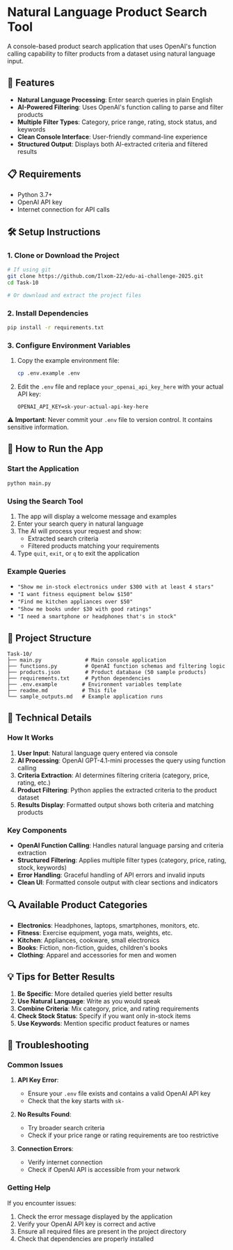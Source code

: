# Natural Language Product Search Tool

A console-based product search application that uses OpenAI's function calling capability to filter products from a dataset using natural language input.

## 🚀 Features

- **Natural Language Processing**: Enter search queries in plain English
- **AI-Powered Filtering**: Uses OpenAI's function calling to parse and filter products
- **Multiple Filter Types**: Category, price range, rating, stock status, and keywords
- **Clean Console Interface**: User-friendly command-line experience
- **Structured Output**: Displays both AI-extracted criteria and filtered results

## 📋 Requirements

- Python 3.7+
- OpenAI API key
- Internet connection for API calls

## 🛠️ Setup Instructions

### 1. Clone or Download the Project

```bash
# If using git
git clone https://github.com/Ilxom-22/edu-ai-challenge-2025.git
cd Task-10

# Or download and extract the project files
```

### 2. Install Dependencies

```bash
pip install -r requirements.txt
```

### 3. Configure Environment Variables

1. Copy the example environment file:
   ```bash
   cp .env.example .env
   ```

2. Edit the `.env` file and replace `your_openai_api_key_here` with your actual API key:
   ```
   OPENAI_API_KEY=sk-your-actual-api-key-here
   ```

⚠️ **Important**: Never commit your `.env` file to version control. It contains sensitive information.

## 🎯 How to Run the App

### Start the Application

```bash
python main.py
```

### Using the Search Tool

1. The app will display a welcome message and examples
2. Enter your search query in natural language
3. The AI will process your request and show:
   - Extracted search criteria
   - Filtered products matching your requirements
4. Type `quit`, `exit`, or `q` to exit the application

### Example Queries

- `"Show me in-stock electronics under $300 with at least 4 stars"`
- `"I want fitness equipment below $150"`
- `"Find me kitchen appliances over $50"`
- `"Show me books under $30 with good ratings"`
- `"I need a smartphone or headphones that's in stock"`

## 📁 Project Structure

```
Task-10/
├── main.py              # Main console application
├── functions.py         # OpenAI function schemas and filtering logic
├── products.json        # Product database (50 sample products)
├── requirements.txt     # Python dependencies
├── .env.example        # Environment variables template
├── readme.md           # This file
└── sample_outputs.md   # Example application runs
```

## 🔧 Technical Details

### How It Works

1. **User Input**: Natural language query entered via console
2. **AI Processing**: OpenAI GPT-4.1-mini processes the query using function calling
3. **Criteria Extraction**: AI determines filtering criteria (category, price, rating, etc.)
4. **Product Filtering**: Python applies the extracted criteria to the product dataset
5. **Results Display**: Formatted output shows both criteria and matching products

### Key Components

- **OpenAI Function Calling**: Handles natural language parsing and criteria extraction
- **Structured Filtering**: Applies multiple filter types (category, price, rating, stock, keywords)
- **Error Handling**: Graceful handling of API errors and invalid inputs
- **Clean UI**: Formatted console output with clear sections and indicators

## 🔍 Available Product Categories

- **Electronics**: Headphones, laptops, smartphones, monitors, etc.
- **Fitness**: Exercise equipment, yoga mats, weights, etc.
- **Kitchen**: Appliances, cookware, small electronics
- **Books**: Fiction, non-fiction, guides, children's books
- **Clothing**: Apparel and accessories for men and women

## 💡 Tips for Better Results

1. **Be Specific**: More detailed queries yield better results
2. **Use Natural Language**: Write as you would speak
3. **Combine Criteria**: Mix category, price, and rating requirements
4. **Check Stock Status**: Specify if you want only in-stock items
5. **Use Keywords**: Mention specific product features or names

## 🐛 Troubleshooting

### Common Issues

1. **API Key Error**: 
   - Ensure your `.env` file exists and contains a valid OpenAI API key
   - Check that the key starts with `sk-`

2. **No Results Found**:
   - Try broader search criteria
   - Check if your price range or rating requirements are too restrictive

3. **Connection Errors**:
   - Verify internet connection
   - Check if OpenAI API is accessible from your network

### Getting Help

If you encounter issues:
1. Check the error message displayed by the application
2. Verify your OpenAI API key is correct and active
3. Ensure all required files are present in the project directory
4. Check that dependencies are properly installed